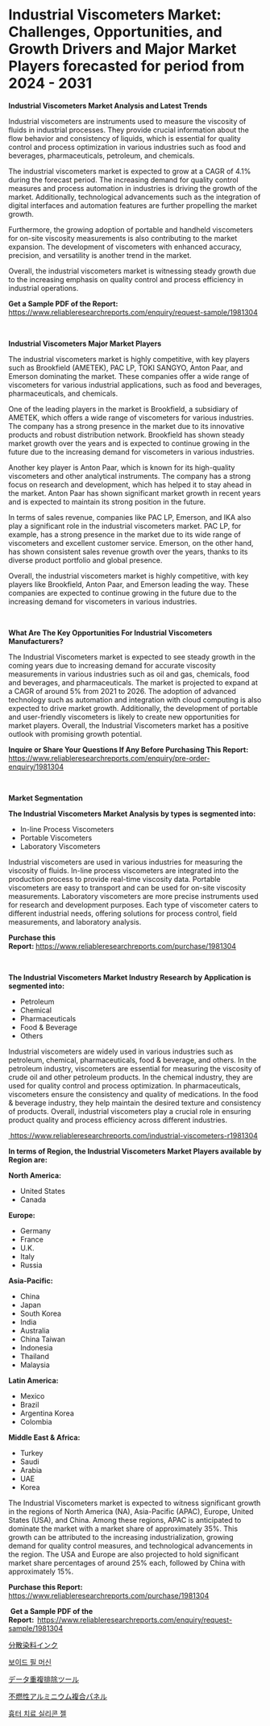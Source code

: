 <p><h1>Industrial Viscometers Market: Challenges, Opportunities, and Growth Drivers and Major Market Players forecasted for period from 2024 - 2031</h1></p><p><strong>Industrial Viscometers Market Analysis and Latest Trends</strong></p>
<p><p>Industrial viscometers are instruments used to measure the viscosity of fluids in industrial processes. They provide crucial information about the flow behavior and consistency of liquids, which is essential for quality control and process optimization in various industries such as food and beverages, pharmaceuticals, petroleum, and chemicals.</p><p>The industrial viscometers market is expected to grow at a CAGR of 4.1% during the forecast period. The increasing demand for quality control measures and process automation in industries is driving the growth of the market. Additionally, technological advancements such as the integration of digital interfaces and automation features are further propelling the market growth. </p><p>Furthermore, the growing adoption of portable and handheld viscometers for on-site viscosity measurements is also contributing to the market expansion. The development of viscometers with enhanced accuracy, precision, and versatility is another trend in the market. </p><p>Overall, the industrial viscometers market is witnessing steady growth due to the increasing emphasis on quality control and process efficiency in industrial operations.</p></p>
<p><strong>Get a Sample PDF of the Report:&nbsp;</strong> <a href="https://www.reliableresearchreports.com/enquiry/request-sample/1981304">https://www.reliableresearchreports.com/enquiry/request-sample/1981304</a></p>
<p>&nbsp;</p>
<p><strong>Industrial Viscometers Major Market Players</strong></p>
<p><p>The industrial viscometers market is highly competitive, with key players such as Brookfield (AMETEK), PAC LP, TOKI SANGYO, Anton Paar, and Emerson dominating the market. These companies offer a wide range of viscometers for various industrial applications, such as food and beverages, pharmaceuticals, and chemicals.</p><p>One of the leading players in the market is Brookfield, a subsidiary of AMETEK, which offers a wide range of viscometers for various industries. The company has a strong presence in the market due to its innovative products and robust distribution network. Brookfield has shown steady market growth over the years and is expected to continue growing in the future due to the increasing demand for viscometers in various industries.</p><p>Another key player is Anton Paar, which is known for its high-quality viscometers and other analytical instruments. The company has a strong focus on research and development, which has helped it to stay ahead in the market. Anton Paar has shown significant market growth in recent years and is expected to maintain its strong position in the future.</p><p>In terms of sales revenue, companies like PAC LP, Emerson, and IKA also play a significant role in the industrial viscometers market. PAC LP, for example, has a strong presence in the market due to its wide range of viscometers and excellent customer service. Emerson, on the other hand, has shown consistent sales revenue growth over the years, thanks to its diverse product portfolio and global presence.</p><p>Overall, the industrial viscometers market is highly competitive, with key players like Brookfield, Anton Paar, and Emerson leading the way. These companies are expected to continue growing in the future due to the increasing demand for viscometers in various industries.</p></p>
<p>&nbsp;</p>
<p><strong>What Are The Key Opportunities For Industrial Viscometers Manufacturers?</strong></p>
<p><p>The Industrial Viscometers market is expected to see steady growth in the coming years due to increasing demand for accurate viscosity measurements in various industries such as oil and gas, chemicals, food and beverages, and pharmaceuticals. The market is projected to expand at a CAGR of around 5% from 2021 to 2026. The adoption of advanced technology such as automation and integration with cloud computing is also expected to drive market growth. Additionally, the development of portable and user-friendly viscometers is likely to create new opportunities for market players. Overall, the Industrial Viscometers market has a positive outlook with promising growth potential.</p></p>
<p><strong>Inquire or Share Your Questions If Any Before Purchasing This Report:</strong> <a href="https://www.reliableresearchreports.com/enquiry/pre-order-enquiry/1981304">https://www.reliableresearchreports.com/enquiry/pre-order-enquiry/1981304</a></p>
<p>&nbsp;</p>
<p><strong>Market Segmentation</strong></p>
<p><strong>The Industrial Viscometers Market Analysis by types is segmented into:</strong></p>
<p><ul><li>In-line Process Viscometers</li><li>Portable Viscometers</li><li>Laboratory Viscometers</li></ul></p>
<p><p>Industrial viscometers are used in various industries for measuring the viscosity of fluids. In-line process viscometers are integrated into the production process to provide real-time viscosity data. Portable viscometers are easy to transport and can be used for on-site viscosity measurements. Laboratory viscometers are more precise instruments used for research and development purposes. Each type of viscometer caters to different industrial needs, offering solutions for process control, field measurements, and laboratory analysis.</p></p>
<p><strong>Purchase this Report:&nbsp;</strong><a href="https://www.reliableresearchreports.com/purchase/1981304">https://www.reliableresearchreports.com/purchase/1981304</a></p>
<p>&nbsp;</p>
<p><strong>The Industrial Viscometers Market Industry Research by Application is segmented into:</strong></p>
<p><ul><li>Petroleum</li><li>Chemical</li><li>Pharmaceuticals</li><li>Food & Beverage</li><li>Others</li></ul></p>
<p><p>Industrial viscometers are widely used in various industries such as petroleum, chemical, pharmaceuticals, food & beverage, and others. In the petroleum industry, viscometers are essential for measuring the viscosity of crude oil and other petroleum products. In the chemical industry, they are used for quality control and process optimization. In pharmaceuticals, viscometers ensure the consistency and quality of medications. In the food & beverage industry, they help maintain the desired texture and consistency of products. Overall, industrial viscometers play a crucial role in ensuring product quality and process efficiency across different industries.</p></p>
<p><a href="https://www.reliableresearchreports.com/industrial-viscometers-r1981304">&nbsp;https://www.reliableresearchreports.com/industrial-viscometers-r1981304</a></p>
<p><strong>In terms of Region, the Industrial Viscometers Market Players available by Region are:</strong></p>
<p>
    <p> <strong> North America: </strong>
        <ul>
            <li>United States</li>
            <li>Canada</li>
        </ul>
        </p> 
    <p> <strong> Europe: </strong>
        <ul>
            <li>Germany</li>
            <li>France</li>
            <li>U.K.</li>
            <li>Italy</li>
            <li>Russia</li>
        </ul>
        </p> 
    <p> <strong> Asia-Pacific: </strong>
        <ul>
            <li>China</li>
            <li>Japan</li>
            <li>South Korea</li>
            <li>India</li>
            <li>Australia</li>
            <li>China Taiwan</li>
            <li>Indonesia</li>
            <li>Thailand</li>
            <li>Malaysia</li>
        </ul>
        </p> 
    <p> <strong> Latin America: </strong>
        <ul>
            <li>Mexico</li>
            <li>Brazil</li>
            <li>Argentina Korea</li>
            <li>Colombia</li>
        </ul>
        </p> 
    <p> <strong> Middle East & Africa: </strong>
        <ul>
            <li>Turkey</li>
            <li>Saudi</li>
            <li>Arabia</li>
            <li>UAE</li>
            <li>Korea</li>
        </ul>
    </p>
    </p>
<p><p>The Industrial Viscometers market is expected to witness significant growth in the regions of North America (NA), Asia-Pacific (APAC), Europe, United States (USA), and China. Among these regions, APAC is anticipated to dominate the market with a market share of approximately 35%. This growth can be attributed to the increasing industrialization, growing demand for quality control measures, and technological advancements in the region. The USA and Europe are also projected to hold significant market share percentages of around 25% each, followed by China with approximately 15%.</p></p>
<p><strong>Purchase this Report: </strong><a href="https://www.reliableresearchreports.com/purchase/1981304">https://www.reliableresearchreports.com/purchase/1981304</a></p>
<p>&nbsp;<strong>Get a Sample PDF of the Report:&nbsp;&nbsp;</strong><a href="https://www.reliableresearchreports.com/enquiry/request-sample/1981304">https://www.reliableresearchreports.com/enquiry/request-sample/1981304</a></p>
<p><strong></strong></p>
<p><p><a href="https://medium.com/@candiceveum_27405/%E3%83%87%E3%82%A3%E3%82%B9%E3%83%91%E3%83%BC%E3%82%B9%E6%9F%93%E6%96%99%E3%82%A4%E3%83%B3%E3%82%AF%E5%B8%82%E5%A0%B4%E3%81%AE%E5%88%86%E6%9E%90-%E3%82%B0%E3%83%AD%E3%83%BC%E3%83%90%E3%83%AB%E7%94%A3%E6%A5%AD%E3%81%AE%E5%B1%95%E6%9C%9B%E3%81%A8%E4%BA%88%E6%B8%AC-2024%E5%B9%B4%E3%81%8B%E3%82%892031%E5%B9%B4-cb659fc11b0c">分散染料インク</a></p><p><a href="https://medium.com/@matthiasdkins856/quot-2024-2031-%EA%B8%B0%EA%B0%84%EC%9D%84-%EC%9C%84%ED%95%9C-%EA%B3%B5%ED%97%88-%EC%B1%84%EC%9A%B0%EA%B8%B0-%EA%B8%B0%EA%B3%84-%EC%8B%9C%EC%9E%A5-%EB%8F%99%ED%96%A5-%EB%B0%8F-%EC%8B%9C%EC%9E%A5-%EB%B6%84%EC%84%9D-%EC%A0%84%EB%A7%9D-quot-1edced1a2a72">보이드 필 머신</a></p><p><a href="https://github.com/schmahlson/Market-Research-Report-List-1/blob/main/903266945485.md">データ重複排除ツール</a></p><p><a href="https://medium.com/@eugenethompson65/%E4%B8%8D%E7%87%83%E6%80%A7%E3%82%A2%E3%83%AB%E3%83%9F%E8%A4%87%E5%90%88%E3%83%91%E3%83%8D%E3%83%AB%E5%B8%82%E5%A0%B4%E8%A6%8F%E6%A8%A1-%E5%B8%82%E5%A0%B4%E5%B1%95%E6%9C%9B%E3%81%A8%E5%B8%82%E5%A0%B4%E4%BA%88%E6%B8%AC-2024%E5%B9%B4%E3%81%8B%E3%82%892031%E5%B9%B4-b1eb6c52dd56">不燃性アルミニウム複合パネル</a></p><p><a href="https://medium.com/@minimini78678/%ED%9D%89%ED%84%B0-%EC%B9%98%EB%A3%8C-%EC%8B%A4%EB%A6%AC%EC%BD%98-%EC%A0%A4-%EC%8B%9C%EC%9E%A5-%EC%84%B1%EA%B3%B5%EC%A0%81%EC%9D%B8-%EB%B9%84%EC%A6%88%EB%8B%88%EC%8A%A4-%EC%A0%84%EB%9E%B5%EC%9D%98-%EC%97%B4%EC%87%A0-2031%EB%85%84%EA%B9%8C%EC%A7%80%EC%9D%98-%EC%98%88%EC%B8%A1-4c5bfff33b9e">흉터 치료 실리콘 젤</a></p></p>